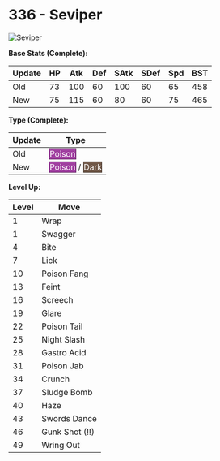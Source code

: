 # 336 - Seviper
![][336]

**Base Stats (Complete):**

Update | HP | Atk | Def | SAtk | SDef | Spd | BST
---    | ---| --- | --- | ---  | ---  | --- | ---
Old    | 73 |  100 |  60 |  100  |  60  |  65  |  458
New    | 75 |  115 |  60 |  80  |  60  |  75  |  465

**Type (Complete):**

Update | Type
---    | ---
Old    | <span style="color:white; background:#A040A0; border: 1px solid #682A68">Poison</span>
New    | <span style="color:white; background:#A040A0; border: 1px solid #682A68">Poison</span> / <span style="color:white; background:#705848; border: 1px solid #49392F">Dark</span>

**Level Up:**

Level | Move
---   | ---
  1   | Wrap
  1   | Swagger
  4   | Bite
  7   | Lick
 10   | Poison Fang
 13   | Feint
 16   | Screech
 19   | Glare
 22   | Poison Tail
 25   | Night Slash
 28   | Gastro Acid
 31   | Poison Jab
 34   | Crunch
 37   | Sludge Bomb
 40   | Haze
 43   | Swords Dance
 46   | Gunk Shot (!!)
 49   | Wring Out



[336]: https://raw.githubusercontent.com/PokeAPI/sprites/master/sprites/pokemon/336.png "Seviper"
